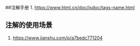 ##注解手册
    1. https://www.html.cn/doc/jsdoc/tags-name.html
    
## 注解的使用场景
1. https://www.jianshu.com/p/a7bedc771204